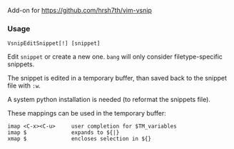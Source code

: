 Add-on for https://github.com/hrsh7th/vim-vsnip

### Usage

    VsnipEditSnippet[!] [snippet]

Edit `snippet` or create a new one. `bang` will only consider filetype-specific
snippets.

The snippet is edited in a temporary buffer, than saved back to the snippet file with `:w`.

A system python installation is needed (to reformat the snippets file).

These mappings can be used in the temporary buffer:
```
imap <C-x><C-u>     user completion for $TM_variables
imap $              expands to ${|}
xmap $              encloses selection in ${}
```
